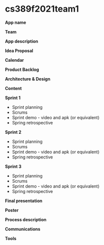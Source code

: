 # cs389f2021team1

**App name**

**Team** 

**App description**

**Idea Proposal**

**Calendar**

**Product Backlog**

**Architecture & Design**

**Content**

**Sprint 1**

* Sprint planning
* Scrums
* Sprint demo - video and apk (or equivalent)
* Spring retrospective

**Sprint 2**

* Sprint planning
* Scrums
* Sprint demo - video and apk (or equivalent)
* Spring retrospective

**Sprint 3** 

* Sprint planning
* Scrums
* Sprint demo - video and apk (or equivalent)
* Spring retrospective

**Final presentation**

**Poster**

**Process description**

**Communications**

**Tools**
